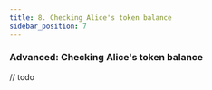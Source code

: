 ```yaml
---
title: 8. Checking Alice's token balance
sidebar_position: 7
---
```


### Advanced: Checking Alice's token balance
// todo
